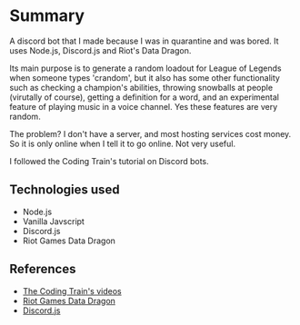 # Summary
A discord bot that I made because I was in quarantine and was bored. It uses Node.js, Discord.js and Riot's Data Dragon.

Its main purpose is to generate a random loadout for League of Legends when someone types 'crandom', but it also has some other functionality such as checking a champion's abilities, throwing snowballs at people (virutally of course), getting a definition for a word, and an experimental feature of playing music in a voice channel. Yes these features are very random.

The problem? I don't have a server, and most hosting services cost money. So it is only online when I tell it to go online. Not very useful.

I followed the Coding Train's tutorial on Discord bots.

## Technologies used
- Node.js
- Vanilla Javscript
- Discord.js
- Riot Games Data Dragon

## References
- [The Coding Train's videos](https://www.youtube.com/playlist?list=PLRqwX-V7Uu6avBYxeBSwF48YhAnSn_sA4)
- [Riot Games Data Dragon](https://developer.riotgames.com/docs/lol)
- [Discord.js](https://discord.js.org/)